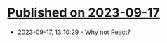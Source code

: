 # [Published on 2023-09-17](index.md)

* [2023-09-17, 13:10:29](https://lobste.rs/s/rowxtx/why_not_react) - [Why not React?](https://dev.to/tigt/why-not-react-2f8l)
